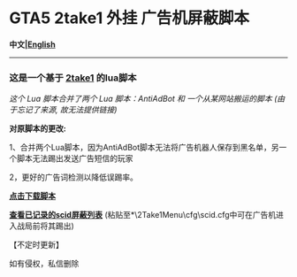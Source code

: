 # GTA5 2take1 外挂 广告机屏蔽脚本

**中文|[English](https://github.com/Z-Siqi/GTA5-2take1-KickADS-bot-LuaScript/tree/main/English)**

****

### 这是一个基于 [2take1](https://gta.2take1.menu/) 的lua脚本

*这个 Lua 脚本合并了两个 Lua 脚本：AntiAdBot 和 一个从某网站搬运的脚本 (由于忘记了来源, 故无法提供链接)*

**对原脚本的更改:**

1、合并两个Lua脚本，因为AntiAdBot脚本无法将广告机器人保存到黑名单，另一个脚本无法踢出发送广告短信的玩家

2，更好的广告词检测以降低误踢率。


**[点击下载脚本](https://github.com/Z-Siqi/GTA5-2take1-KickADS-bot-LuaScript/releases/download/LuaScript/KickAdsSender.lua)**

**[查看已记录的scid屏蔽列表](https://github.com/Z-Siqi/GTA5-2take1-KickADS-bot-LuaScript/blob/main/scid.cfg)** (粘贴至*\2Take1Menu\cfg\scid.cfg中可在广告机进入战局前将其踢出)

【不定时更新】

如有侵权，私信删除
